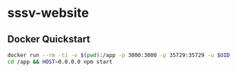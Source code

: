 # sssv-website

## Docker Quickstart

```sh
docker run --rm -ti -v $(pwd):/app -p 3000:3000 -p 35729:35729 -u $UID node:15 bash
cd /app && HOST=0.0.0.0 npm start
```
